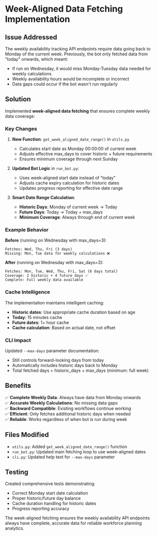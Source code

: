 # Week-Aligned Data Fetching Implementation

## Issue Addressed

The weekly availability tracking API endpoints require data going back to Monday of the current week. Previously, the bot only fetched data from "today" onwards, which meant:

- If run on Wednesday, it would miss Monday-Tuesday data needed for weekly calculations
- Weekly availability hours would be incomplete or incorrect
- Data gaps could occur if the bot wasn't run regularly

## Solution

Implemented **week-aligned data fetching** that ensures complete weekly data coverage:

### Key Changes

1. **New Function**: `get_week_aligned_date_range()` in `utils.py`
   - Calculates start date as Monday 00:00:00 of current week
   - Adjusts effective max_days to cover historic + future requirements
   - Ensures minimum coverage through next Sunday

2. **Updated Bot Logic** in `run_bot.py`:
   - Uses week-aligned start date instead of "today"
   - Adjusts cache expiry calculation for historic dates
   - Updates progress reporting for effective date range

3. **Smart Date Range Calculation**:
   - **Historic Days**: Monday of current week → Today
   - **Future Days**: Today → Today + max_days
   - **Minimum Coverage**: Always through end of current week

### Example Behavior

**Before** (running on Wednesday with max_days=3):
```
Fetches: Wed, Thu, Fri (3 days)
Missing: Mon, Tue data for weekly calculations ❌
```

**After** (running on Wednesday with max_days=3):
```
Fetches: Mon, Tue, Wed, Thu, Fri, Sat (6 days total)
Coverage: 2 historic + 4 future days ✅
Complete: Full weekly data available
```

### Cache Intelligence

The implementation maintains intelligent caching:
- **Historic dates**: Use appropriate cache duration based on age
- **Today**: 15 minutes cache
- **Future dates**: 1+ hour cache
- **Cache calculation**: Based on actual date, not offset

### CLI Impact

Updated `--max-days` parameter documentation:
- Still controls forward-looking days from today
- Automatically includes historic days back to Monday
- Total fetched days = historic_days + max_days (minimum: full week)

## Benefits

✅ **Complete Weekly Data**: Always have data from Monday onwards  
✅ **Accurate Weekly Calculations**: No missing data gaps  
✅ **Backward Compatible**: Existing workflows continue working  
✅ **Efficient**: Only fetches additional historic days when needed  
✅ **Reliable**: Works regardless of when bot is run during week  

## Files Modified

- `utils.py`: Added `get_week_aligned_date_range()` function
- `run_bot.py`: Updated main fetching loop to use week-aligned dates
- `cli.py`: Updated help text for `--max-days` parameter

## Testing

Created comprehensive tests demonstrating:
- Correct Monday start date calculation
- Proper historic/future day balance
- Cache duration handling for historic dates
- Progress reporting accuracy

The week-aligned fetching ensures the weekly availability API endpoints always have complete, accurate data for reliable workforce planning analytics.
